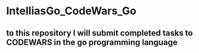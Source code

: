 # IntelliasGo_CodeWars_Go

## to this repository I will submit completed tasks to CODEWARS in the go programming language
